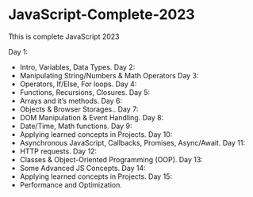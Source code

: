 # JavaScript-Complete-2023
 Tthis is complete JavaScript 2023

Day 1:
 * Intro, Variables, Data Types.
Day 2:
 * Manipulating String/Numbers & Math Operators
Day 3:
* Operators, If/Else, For loops.
Day 4:
* Functions, Recursions, Closures.
Day 5:
* Arrays and it’s methods.
Day 6:
* Objects & Browser Storages..
Day 7:
* DOM Manipulation & Event Handling.
Day 8:
* Date/Time, Math functions.
Day 9:
* Applying learned concepts in Projects.
Day 10:
* Asynchronous JavaScript, Callbacks, Promises, Async/Await.
Day 11:
* HTTP requests.
Day 12:
* Classes & Object-Oriented Programming (OOP).
Day 13:
* Some Advanced JS Concepts.
Day 14:
* Applying learned concepts in Projects.
Day 15:
* Performance and Optimization.